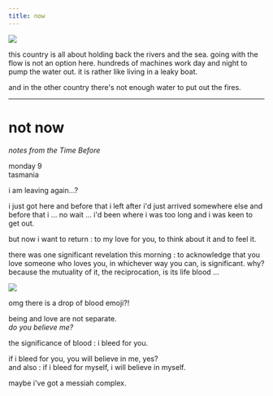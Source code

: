 ```yaml
---
title: now
---
```


![](https://s3.amazonaws.com/johannesk.com/2020/img/maas.jpg)

this country is all about holding back the rivers and the sea. going with the flow is not an option here. hundreds of machines work day and night to pump the water out. it is rather like living in a leaky boat.

and in the other country there's not enough water to put out the fires.

----------------------

# not now

*notes from the Time Before*

monday 9  
tasmania 

i am leaving again...?

i just got here and before that i left after i'd just arrived somewhere else and before that i ... no wait ... i'd been where i was too long and i was keen to get out. 

but now i want to return : to my love for you, to think about it and to feel it. 

there was one significant revelation this morning : to acknowledge that you love someone who loves you, in whichever way you can, is significant. why? because the mutuality of it, the reciprocation, is its life blood ... 

![](http://johannesk.com.s3.amazonaws.com/2020/img/drop-of-blood_1fa78.png)

omg there is a drop of blood emoji?!

being and love are not separate.  
*do you believe me?* 

the significance of blood : i bleed for you.
 
if i bleed for you, you will believe in me, yes?   
and also : if i bleed for myself, i will believe in myself.  

maybe i've got a messiah complex.






